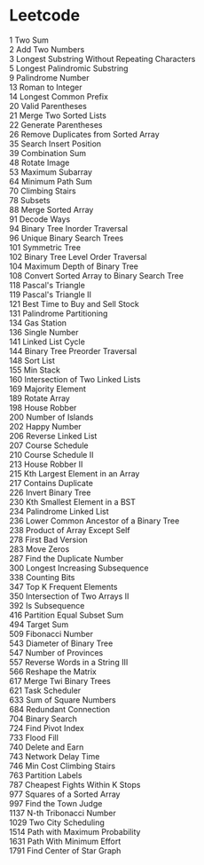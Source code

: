 # Leetcode

1 Two Sum\
2 Add Two Numbers\
3 Longest Substring Without Repeating Characters\
5 Longest Palindromic Substring\
9 Palindrome Number\
13 Roman to Integer\
14 Longest Common Prefix\
20 Valid Parentheses\
21 Merge Two Sorted Lists\
22 Generate Parentheses\
26 Remove Duplicates from Sorted Array\
35 Search Insert Position\
39 Combination Sum\
48 Rotate Image\
53 Maximum Subarray\
64 Minimum Path Sum\
70 Climbing Stairs\
78 Subsets\
88 Merge Sorted Array\
91 Decode Ways\
94 Binary Tree Inorder Traversal\
96 Unique Binary Search Trees\
101 Symmetric Tree\
102 Binary Tree Level Order Traversal\
104 Maximum Depth of Binary Tree\
108 Convert Sorted Array to Binary Search Tree\
118 Pascal's Triangle\
119 Pascal's Triangle II\
121 Best Time to Buy and Sell Stock\
131 Palindrome Partitioning\
134 Gas Station\
136 Single Number\
141 Linked List Cycle\
144 Binary Tree Preorder Traversal\
148 Sort List\
155 Min Stack\
160 Intersection of Two Linked Lists\
169 Majority Element\
189 Rotate Array\
198 House Robber\
200 Number of Islands\
202 Happy Number\
206 Reverse Linked List\
207 Course Schedule\
210 Course Schedule II\
213 House Robber II\
215 Kth Largest Element in an Array\
217 Contains Duplicate\
226 Invert Binary Tree\
230 Kth Smallest Element in a BST\
234 Palindrome Linked List\
236 Lower Common Ancestor of a Binary Tree\
238 Product of Array Except Self\
278 First Bad Version\
283 Move Zeros\
287 Find the Duplicate Number\
300 Longest Increasing Subsequence\
338 Counting Bits\
347 Top K Frequent Elements\
350 Intersection of Two Arrays II\
392 Is Subsequence\
416 Partition Equal Subset Sum\
494 Target Sum\
509 Fibonacci Number\
543 Diameter of Binary Tree\
547 Number of Provinces\
557 Reverse Words in a String III\
566 Reshape the Matrix\
617 Merge Twi Binary Trees\
621 Task Scheduler\
633 Sum of Square Numbers\
684 Redundant Connection\
704 Binary Search\
724 Find Pivot Index\
733 Flood Fill\
740 Delete and Earn\
743 Network Delay Time\
746 Min Cost Climbing Stairs\
763 Partition Labels\
787 Cheapest Fights Within K Stops\
977 Squares of a Sorted Array\
997 Find the Town Judge\
1137 N-th Tribonacci Number\
1029 Two City Scheduling\
1514 Path with Maximum Probability\
1631 Path With Minimum Effort\
1791 Find Center of Star Graph
